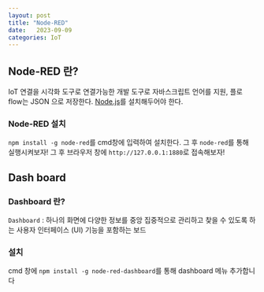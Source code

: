 ```yaml
---
layout: post
title: "Node-RED"
date:   2023-09-09
categories: IoT
---
```


## Node-RED 란?
IoT 연결을 시각화 도구로 연결가능한 개발 도구로 자바스크립트 언어를 지원, 플로 flow는 JSON 으로 저장한다. [Node.js](https://nodejs.org/en/)를 설치해두어야 한다.

### Node-RED 설치
`npm install -g node-red`를 cmd창에 입력하여 설치한다. 그 후 `node-red`를 통해 실행시켜보자! 그 후 브라우저 창에 `http://127.0.0.1:1880`로 접속해보자!

## Dash board
### Dashboard 란?
`Dashboard` : 하나의 화면에 다양한 정보를 중앙 집중적으로 관리하고 찾을 수 있도록 하는 사용자 인터페이스 (UI) 기능을 포함하는 보드
### 설치
cmd 창에 `npm install -g node-red-dashboard`를 통해 dashboard 메뉴 추가합니다